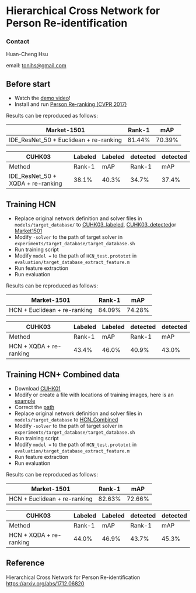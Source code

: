 # Hierarchical Cross Network for Person Re-identification

### Contact
Huan-Cheng Hsu

email: tonihs@gmail.com

## Before start
- Watch the [demo video](https://youtu.be/7TGpS1_psJ4)!
- Install and run [Person Re-ranking (CVPR 2017)](https://github.com/zhunzhong07/person-re-ranking)

Results can be reproduced as follows:

|Market-1501 |   Rank-1 | mAP|
| --------   | -----  | ----  |
|IDE_ResNet_50  + Euclidean + re-ranking | 81.44% | 70.39%|

|CUHK03 |  Labeled | Labeled|  detected | detected|
| -------| -----  | ----  |----  |----  |
|Method |  Rank-1 | mAP|  Rank-1 | mAP|
|IDE_ResNet_50  + XQDA + re-ranking     | 38.1% | 40.3%|34.7% | 37.4%|

## Training HCN
- Replace original network definition and solver files in `models/target_database/` to [CUHK03_labeled](https://github.com/huanhsu/HCN/tree/master/HCN/CUHK03_labeled), [CUHK03_detected](https://github.com/huanhsu/HCN/tree/master/HCN/CUHK03_detected)or [Market1501](https://github.com/huanhsu/HCN/tree/master/HCN/Market1501)
- Modify `-solver` to the path of target solver in `experiments/target_database/target_database.sh`
- Run training script
- Modify `model =` to the path of `HCN_test.prototxt` in `evaluation/target_database_extract_feature.m`
- Run feature extraction
- Run evaluation

Results can be reproduced as follows:

|Market-1501 |   Rank-1 | mAP|
| --------   | -----  | ----  |
|HCN  + Euclidean + re-ranking | 84.09% | 74.28%|

|CUHK03 |  Labeled | Labeled|  detected | detected|
| -------| -----  | ----  |----  |----  |
|Method |  Rank-1 | mAP|  Rank-1 | mAP|
|HCN + XQDA + re-ranking     | 43.4% | 46.0%|40.9% | 43.0%|

## Training HCN+ Combined data
- Download [CUHK01](https://docs.google.com/spreadsheet/viewform?formkey=dF9pZ1BFZkNiMG1oZUdtTjZPalR0MGc6MA)
- Modify or create a file with locations of training images, here is an [example](https://github.com/huanhsu/HCN/blob/master/HCN_Combined/train_03_1501_01_2489.txt) 
- Correct the [path](https://github.com/huanhsu/HCN/blob/master/HCN_Combined/HCN_Combined_train_val.prototxt#L19)
- Replace original network definition and solver files in `models/target_database` to [HCN_Combined](https://github.com/huanhsu/HCN/tree/master/HCN_Combined)
- Modify `-solver` to the path of target solver in `experiments/target_database/target_database.sh`
- Run training script
- Modify `model =` to the path of `HCN_test.prototxt` in `evaluation/target_database_extract_feature.m`
- Run feature extraction
- Run evaluation

Results can be reproduced as follows:

|Market-1501 |   Rank-1 | mAP|
| --------   | -----  | ----  |
|HCN + Euclidean + re-ranking | 82.63% | 72.66%|

|CUHK03 |  Labeled | Labeled|  detected | detected|
| -------| -----  | ----  |----  |----  |
|Method |  Rank-1 | mAP|  Rank-1 | mAP|
|HCN + XQDA + re-ranking     | 44.0% | 46.9%|43.7% | 45.3%|

## Reference
Hierarchical Cross Network for Person Re-identification https://arxiv.org/abs/1712.06820

